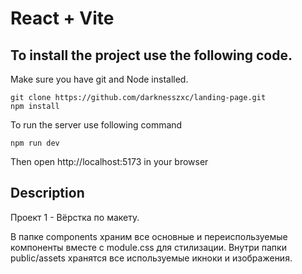 # React + Vite 

## To install the project use the following code.

Make sure you have git and Node installed.

```shell
git clone https://github.com/darknesszxc/landing-page.git
npm install
```

To run the server use following command

```shell
npm run dev
```

Then open http://localhost:5173 in your browser



## Description

Проект 1 - Вёрстка по макету. 

В папке components храним все основные и переиспользуемые компоненты вместе с module.css для стилизации.
Внутри папки public/assets хранятся все используемые икноки и изображения.
